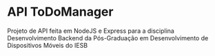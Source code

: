 # API ToDoManager

Projeto de API feita em NodeJS e Express para a disciplina Desenvolvimento Backend da Pós-Graduação em Desenvolvimento de Dispositivos Móveis do IESB
